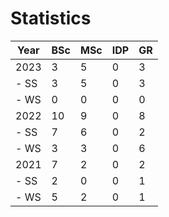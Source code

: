 # Statistics

| Year | BSc | MSc | IDP | GR |
|------|-----|-----|-----|----|
| 2023 |   3 |   5 |   0 |  3 |
| - SS |   3 |   5 |   0 |  3 |
| - WS |   0 |   0 |   0 |  0 |
| 2022 |  10 |   9 |   0 |  8 |
| - SS |   7 |   6 |   0 |  2 |
| - WS |   3 |   3 |   0 |  6 |
| 2021 |   7 |   2 |   0 |  2 |
| - SS |   2 |   0 |   0 |  1 |
| - WS |   5 |   2 |   0 |  1 |
